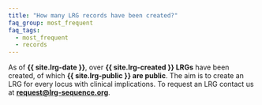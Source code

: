 ```yaml
---
title: "How many LRG records have been created?"
faq_group: most_frequent
faq_tags:
  - most_frequent
  - records
---
```


As of **{{ site.lrg-date }}**, over **{{ site.lrg-created }} LRGs** have been created, of which **{{ site.lrg-public }} are public**.
The aim is to create an LRG for every locus with clinical implications. To request an LRG contact us at **request@lrg-sequence.org**.
